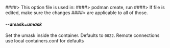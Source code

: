####> This option file is used in:
####>   podman create, run
####> If file is edited, make sure the changes
####> are applicable to all of those.
#### **--umask**=*umask*

Set the umask inside the container. Defaults to `0022`.
Remote connections use local containers.conf for defaults
